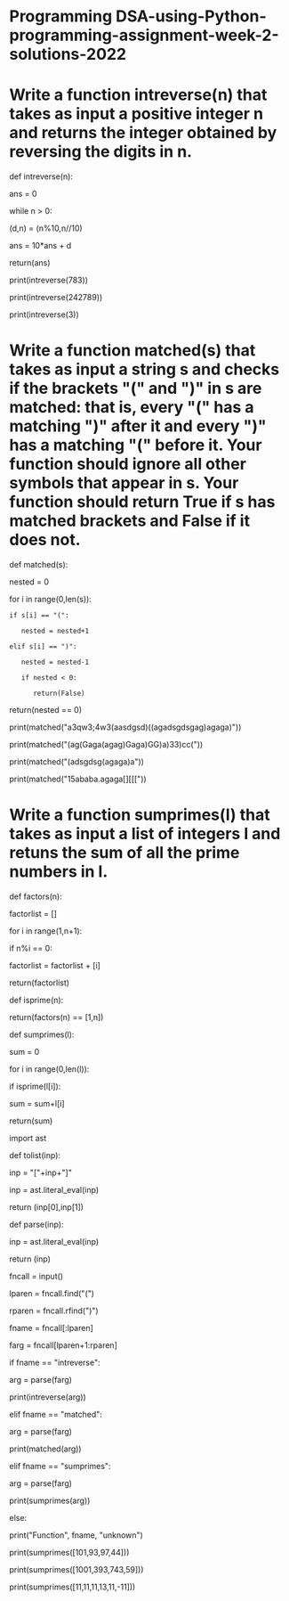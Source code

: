 # Programming DSA-using-Python-programming-assignment-week-2-solutions-2022

# Write a function intreverse(n) that takes as input a positive integer n and returns the integer obtained by reversing the digits in n.

def intreverse(n):

  ans = 0
  
  
  while n > 0:
  
  (d,n) = (n%10,n//10)
  
  ans = 10*ans + d
  
  return(ans)

print(intreverse(783))

print(intreverse(242789))

print(intreverse(3))


# Write a function matched(s) that takes as input a string s and checks if the brackets "(" and ")" in s are matched: that is, every "(" has a matching ")" after it and every ")" has a matching "(" before it. Your function should ignore all other symbols that appear in s. Your function should return True if s has matched brackets and False if it does not.

def matched(s):

  nested = 0
  
  for i in range(0,len(s)):
  
    if s[i] == "(":
    
       nested = nested+1
       
    elif s[i] == ")":
    
       nested = nested-1
       
       if nested < 0:
       
          return(False)    

return(nested == 0)

print(matched("a3qw3;4w3(aasdgsd)((agadsgdsgag)agaga)"))

print(matched("(ag(Gaga(agag)Gaga)GG)a)33)cc("))

print(matched("(adsgdsg(agaga)a"))

print(matched("15ababa.agaga[][[["))


# Write a function sumprimes(l) that takes as input a list of integers l and retuns the sum of all the prime numbers in l.

def factors(n):

  factorlist = []

for i in range(1,n+1):

if n%i == 0:

factorlist = factorlist + [i]

return(factorlist)

def isprime(n):

return(factors(n) == [1,n])

def sumprimes(l):

sum = 0

for i in range(0,len(l)):

if isprime(l[i]):

sum = sum+l[i]

return(sum)

import ast

def tolist(inp):

inp = "["+inp+"]"

inp = ast.literal_eval(inp)

return (inp[0],inp[1])

def parse(inp):

inp = ast.literal_eval(inp)

return (inp)

fncall = input()

lparen = fncall.find("(")

rparen = fncall.rfind(")")

fname = fncall[:lparen]

farg = fncall[lparen+1:rparen]

if fname == "intreverse":

arg = parse(farg)

print(intreverse(arg))

elif fname == "matched":

arg = parse(farg)

print(matched(arg))

elif fname == "sumprimes":

arg = parse(farg)

print(sumprimes(arg))

else:

print("Function", fname, "unknown")

print(sumprimes([101,93,97,44]))

print(sumprimes([1001,393,743,59]))

print(sumprimes([11,11,11,13,11,-11]))














